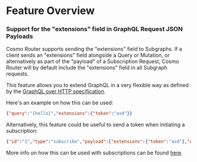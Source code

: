 # Feature Overview

### Support for the "extensions" field in GraphQL Request JSON Payloads

Cosmo Router supports sending the "extensions" field to Subgraphs. If a client sends an "extensions" field alongside a Query or Mutation, or alternatively as part of the "payload" of a Subscription Request, Cosmo Router will by default include the "extensions" field in all Subgraph requests.

This feature allows you to extend GraphQL in a very flexible way as defined by the [GraphQL over HTTP specification](https://github.com/graphql/graphql-over-http/blob/main/spec/GraphQLOverHTTP.md#request-parameters).

Here's an example on how this can be used:

```json
{"query":"{hello}","extensions":{"token":"asd"}}
```

Alternatively, this feature could be useful to send a token when initiating a subscription:

```json
{"id":"1","type":"subscribe","payload":{"extensions":{"token":"asd"},"query":"subscription {\n  currentTime {\n    unixTime\n  }\n}"}}
```

More info on how this can be used with subscriptions can be found [here](subscriptions.md#using-the-extensions-field).
